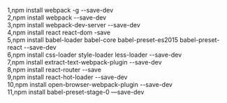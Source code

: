 1,npm install webpack -g --save-dev<br>
2,npm install webpack --save-dev<br>
3,npm install webpack-dev-server --save-dev<br>
4,npm install react react-dom -save<br>
5,npm install babel-loader babel-core babel-preset-es2015 babel-preset-react --save-dev<br>
6,npm install css-loader style-loader less-loader --save-dev<br>
7,npm install extract-text-webpack-plugin --save-dev<br>
8,npm install react-router --save<br>
9,npm install react-hot-loader --save-dev<br>
10,npm install open-browser-webpack-plugin --save-dev<br>
11,npm install babel-preset-stage-0 —save-dev<br>
